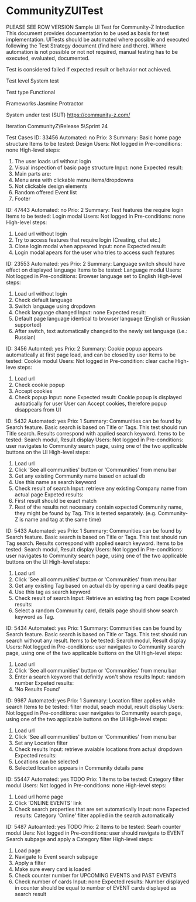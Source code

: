 # CommunityZUITest
PLEASE SEE ROW VERSION
Sample UI Test for Community-Z
Introduction
This document provides documentation to be used as basis for test implementation. UITests should be automated where possible and executed following the Test Strategy document (find here and there). Where automation is not possible or not not required, manual testing has to be executed, evaluated, documented.

Test is considered failed if expected result or behavior not achieved.

Test level
System test

Test type
Functional

Frameworks
Jasmine
Protractor

System under test (SUT)
https://community-z.com/

Iteration
CommunityZ\Release 5\Sprint 24

Test Cases
ID: 33456
Automated: no
Prio: 3
Summary: Basic home page structure
Items to be tested: Design
Users: Not logged in
Pre-conditions: none
High-level steps:
1. The user loads url without login
2. Visual inspection of basic page structure
Input: none
Expected result:
0. Main parts are: 
1. Menu area with clickable menu items/dropdowns
2. Not clickable design elements
3. Random offered Event list
4. Footer

ID: 47443
Automated: no
Prio: 2
Summary: Test features the require login
Items to be tested: Login modal
Users: Not logged in
Pre-conditions: none
High-level steps:
1. Load url without login
2. Try to access features that require login (Creating, chat etc.)
3. Close login modal when appeared
Input: none
Expected result:
1. Login modal apears for the user who tries to access such features

ID: 23553
Automated: yes
Prio: 2
Summary: Language switch should have effect on displayed language
Items to be tested: Language modul
Users: Not logged in
Pre-conditions: Browser language set to English
High-level steps:
1. Load url without login
2. Check default language
3. Switch language using dropdown
4. Check language changed
Input: none
Expected result:
1. Default page language identical to browser language (English or Russian supported)
2. After switch, text automatically changed to the newly set language (i.e.: Russian)

ID: 3456
Automted: yes
Prio: 2
Summary: Cookie popup appears automatically at first page load, and can be closed by user
Items to be tested: Cookie modul
Users: Not logged in
Pre-condition: clear cache
High-leve steps:
1. Load url
2. Check cookie popup
3. Accept cookies
4. Check popup
Input: none
Expected result:
Cookie popup is displayed autoatically for user
User can Accept cookies, therefore popup disappears from UI

ID: 5432
Automated: yes
Prio: 1
Summary: Communities can be found by Search feature. Basic search is based on Title or Tags. This test should run Title search. Results correspond with applied search keyword.
Items to be tested: Search modul, Result display
Users: Not logged in
Pre-conditions: user navigates to Community search page, using one of the two applicable buttons on the UI
High-level steps:
1. Load url
2. Click 'See all communities' button or 'Communities' from menu bar
3. Get any existing Community name based on actual db
4. Use this name as search keyword
5. Check result of search
Input: retrieve any existing Company name from actual page
Expeted results:
1. First result should be exact match
2. Rest of the results not necessary contain expected Community name, they might be found by Tag. This is tested separately. (e.g. Community-Z is name and tag at the same time)

ID: 5433
Automated: yes
Prio: 1
Summary: Communities can be found by Search feature. Basic search is based on Title or Tags. This test should run Tag search. Results correspond with applied search keyword.
Items to be tested: Search modul, Result display
Users: Not logged in
Pre-conditions: user navigates to Community search page, using one of the two applicable buttons on the UI
High-level steps:
1. Load url
2. Click 'See all communities' button or 'Communities' from menu bar
3. Get any existing Tag based on actual db by opening a card deatils page
4. Use this tag as search keyword
5. Check result of search
Input: Retrieve an existing tag from page
Expeted results:
1. Select a random Community card, details page should show search keyword as Tag.

ID: 5434
Automated: yes
Prio: 1
Summary: Communities can be found by Search feature. Basic search is based on Title or Tags. This test should run search without any result.
Items to be tested: Search modul, Result display
Users: Not logged in
Pre-conditions: user navigates to Community search page, using one of the two applicable buttons on the UI
High-level steps:
1. Load url
2. Click 'See all communities' button or 'Communities' from menu bar
3. Enter a search keyword that definitly won't show results
Input: random number
Expeted results:
1. 'No Results Found'

ID: 9987
Automated: yes
Prio: 1
Summary: Location filter applies while search
Items to be tested: filter modul, seach modul, result display
Users: Not logged in
Pre-conditions: user navigates to Community search page, using one of the two applicable buttons on the UI
High-level steps: 
1. Load url
2. Click 'See all communities' button or 'Communities' from menu bar
3. Set any Location filter
4. Check results
Input: retrieve avaiable locations from actual dropdown
Expected results:
1. Locations can be selected
2. Selected location appears in Community details pane

ID: 55447
Automated: yes TODO
Prio: 1
Items to be tested: Category filter modul
Users: Not logged in
Pre-conditions: none
High-level steps: 
1. Load url home page
2. Click 'ONLINE EVENTS' link
3. Check search properties that are set automatically
Input: none
Expected results:
Category 'Online' filter applied in the search automatically

ID: 5487
Autoamted: yes TODO
Prio: 2
Items to be tested: Searh counter modul
Uers: Not logged in
Pre-conditions: user should navigate to EVENT Search subpage and apply a Category filter
High-level steps:
1. Load page
2. Navigate to Event search subpage
3. Apply a filter
4. Make sure every card is loaded
5. Check counter number for UPCOMING EVENTS and PAST EVENTS
6. Check number of cards
Input: none
Expected results:
Number displayed in counter should be equal to number of EVENT cards displayed as search result


